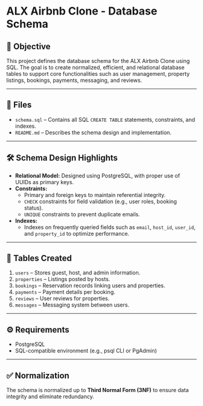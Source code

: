 # ALX Airbnb Clone - Database Schema

## 📌 Objective

This project defines the database schema for the ALX Airbnb Clone using SQL. The goal is to create normalized, efficient, and relational database tables to support core functionalities such as user management, property listings, bookings, payments, messaging, and reviews.

---

## 📁 Files

- `schema.sql` – Contains all SQL `CREATE TABLE` statements, constraints, and indexes.
- `README.md` – Describes the schema design and implementation.

---

## 🛠️ Schema Design Highlights

- **Relational Model:** Designed using PostgreSQL, with proper use of UUIDs as primary keys.
- **Constraints:**
  - Primary and foreign keys to maintain referential integrity.
  - `CHECK` constraints for field validation (e.g., user roles, booking status).
  - `UNIQUE` constraints to prevent duplicate emails.
- **Indexes:**
  - Indexes on frequently queried fields such as `email`, `host_id`, `user_id`, and `property_id` to optimize performance.

---

## 🧱 Tables Created

1. `users` – Stores guest, host, and admin information.
2. `properties` – Listings posted by hosts.
3. `bookings` – Reservation records linking users and properties.
4. `payments` – Payment details per booking.
5. `reviews` – User reviews for properties.
6. `messages` – Messaging system between users.

---

## ⚙️ Requirements

- PostgreSQL
- SQL-compatible environment (e.g., psql CLI or PgAdmin)

---

## ✅ Normalization

The schema is normalized up to **Third Normal Form (3NF)** to ensure data integrity and eliminate redundancy.

